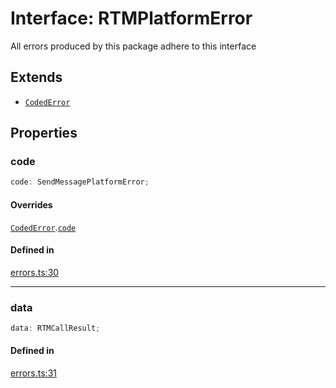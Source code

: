 # Interface: RTMPlatformError

All errors produced by this package adhere to this interface

## Extends

- [`CodedError`](CodedError.md)

## Properties

### code

```ts
code: SendMessagePlatformError;
```

#### Overrides

[`CodedError`](CodedError.md).[`code`](CodedError.md#code)

#### Defined in

[errors.ts:30](https://github.com/slackapi/node-slack-sdk/blob/7b348598b763c2b7545d1042b5f0429775cfa62c/packages/rtm-api/src/errors.ts#L30)

***

### data

```ts
data: RTMCallResult;
```

#### Defined in

[errors.ts:31](https://github.com/slackapi/node-slack-sdk/blob/7b348598b763c2b7545d1042b5f0429775cfa62c/packages/rtm-api/src/errors.ts#L31)
